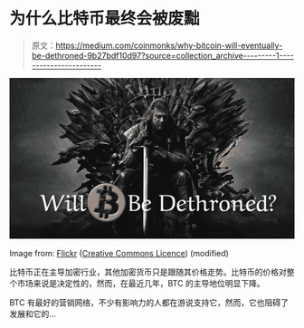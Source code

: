# 为什么比特币最终会被废黜

> 原文：<https://medium.com/coinmonks/why-bitcoin-will-eventually-be-dethroned-9b27bdf10d97?source=collection_archive---------1----------------------->

![](img/11cdaf55bc679a5382a5e41cafe49924.png)

Image from: [Flickr](https://www.flickr.com/photos/bagogames/16632632814) ([Creative Commons Licence](https://creativecommons.org/licenses/by/2.0/)) (modified)

比特币正在主导加密行业，其他加密货币只是跟随其价格走势。比特币的价格对整个市场来说是决定性的，然而，在最近几年，BTC 的主导地位明显下降。

BTC 有最好的营销网络，不少有影响力的人都在游说支持它，然而，它也阻碍了发展和它的…